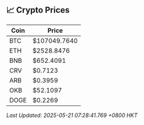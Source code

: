 ## 📈 Crypto Prices

| Coin | Price |
| ---- | ----- |
| BTC | $107049.7640 |
| ETH | $2528.8476 |
| BNB | $652.4091 |
| CRV | $0.7123 |
| ARB | $0.3959 |
| OKB | $52.1097 |
| DOGE | $0.2269 |

_Last Updated: 2025-05-21 07:28:41.769 +0800 HKT_